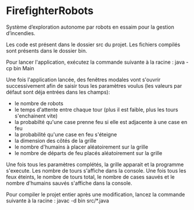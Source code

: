# FirefighterRobots
Système d’exploration autonome par robots en essaim pour la gestion d’incendies.


Les code est présent dans le dossier src du projet.
Les fichiers compilés sont présents dans le dossier bin.


Pour lancer l'application, exécutez la commande suivante à la racine : java -cp bin Main    

Une fois l'application lancée, des fenêtres modales vont s'ouvrir successivement afin de saisir tous les paramètres voulus (les valeurs par défaut sont déja entrées dans les champs):
 - le nombre de robots
 - le temps d'attente entre chaque tour (plus il est faible, plus les tours s'enchainent vite)
 - la probabilté qu'une case prenne feu si elle est adjacente à une case en feu
 - la probabilité qu'une case en feu s'éteigne
 - la dimension des côtés de la grille
 - le nombre d'humains à placer aléatoirement sur la grille
 - le nombre de départs de feu placés aléatoirement sur la grille

 Une fois tous les paramètres complétés, la grille apparait et la programme s'execute. 
 Les nombre de tours s'affiche dans la console. 
 Une fois tous les feux éteints, le nombre de tours total, le nombre de cases sauvés et le nombre d'humains sauvés s'affiche dans la console.


Pour compiler le projet entier après une modification, lancez la commande suivante à la racine : javac -d bin src/*.java